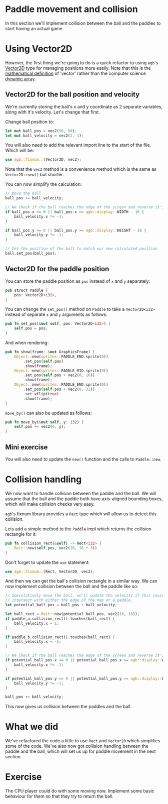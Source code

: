# Paddle movement and collision

In this section we'll implement collision between the ball and the paddles to start having an actual game.

# Using Vector2D<i32>

However, the first thing we're going to do is a quick refactor to using `agb`'s [Vector2D](https://docs.rs/agb/latest/agb/fixnum/struct.Vector2D.html)
type for managing positions more easily.
Note that this is the [mathematical definition](<https://en.wikipedia.org/wiki/Vector_(mathematics_and_physics)>) of 'vector' rather than the computer science [dynamic array](https://en.wikipedia.org/wiki/Dynamic_array).

## Vector2D for the ball position and velocity

We're currently storing the ball's x and y coordinate as 2 separate variables, along with it's velocity.
Let's change that first.

Change ball position to:

```rust
let mut ball_pos = vec2(50, 50);
let mut ball_velocity = vec2(1, 1);
```

You will also need to add the relevant import line to the start of the file.
Which will be:

```rust
use agb::fixnum::{Vector2D, vec2};
```

Note that the `vec2` method is a convenience method which is the same as `Vector2D::new()` but shorter.

You can now simplify the calculation:

```rust
// Move the ball
ball_pos += ball_velocity;

// We check if the ball reaches the edge of the screen and reverse it's direction
if ball_pos.x <= 0 || ball_pos.x >= agb::display::WIDTH - 16 {
    ball_velocity.x *= -1;
}

if ball_pos.y <= 0 || ball_pos.y >= agb::display::HEIGHT - 16 {
    ball_velocity.y *= -1;
}

// Set the position of the ball to match our new calculated position
ball.set_pos(ball_pos);
```

## Vector2D for the paddle position

You can store the paddle position as `pos` instead of `x` and `y` separately:

```rust
pub struct Paddle {
    pos: Vector2D<i32>,
}
```

You can change the `set_pos()` method on `Paddle` to take a `Vector2D<i32>` instead of separate `x` and `y` arguments as follows:

```rust
pub fn set_pos(&mut self, pos: Vector2D<i32>) {
    self.pos = pos;
}
```

And when rendering:

```rust
pub fn show(frame: &mut GraphicsFrame) {
    Object::new(sprites::PADDLE_END.sprite(0))
        .set_pos(self.pos)
        .show(frame);
    Object::new(sprites::PADDLE_MID.sprite(0))
        .set_pos(self.pos + vec2(0, 16))
        .show(frame);
    Object::new(sprites::PADDLE_END.sprite(0))
        .set_pos(self.pos + vec2(0, 32))
        .set_vflip(true)
        .show(frame);
}
```

`move_by()` can also be updated as follows:

```rust
pub fn move_by(&mut self, y: i32) {
    self.pos += vec2(0, y);
}
```

## Mini exercise

You will also need to update the `new()` function and the calls to `Paddle::new`.

# Collision handling

We now want to handle collision between the paddle and the ball.
We will assume that the ball and the paddle both have axis-aligned bounding boxes, which will make collision checks very easy.

`agb`'s fixnum library provides a `Rect` type which will allow us to detect this collision.

Lets add a simple method to the `Paddle` impl which returns the collision rectangle for it:

```rust
pub fn collision_rect(&self) -> Rect<i32> {
    Rect::new(self.pos, vec2(16, 16 * 3))
}
```

Don't forget to update the `use` statement:

```rust
use agb::fixnum::{Rect, Vector2D, vec2};
```

And then we can get the ball's collision rectangle in a similar way.
We can now implement collision between the ball and the paddle like so:

```rust
// Speculatively move the ball, we'll update the velocity if this causes it to
// intersect with either the edge of the map or a paddle.
let potential_ball_pos = ball_pos + ball_velocity;

let ball_rect = Rect::new(potential_ball_pos, vec2(16, 16));
if paddle_a.collision_rect().touches(ball_rect) {
    ball_velocity.x = 1;
}

if paddle_b.collision_rect().touches(ball_rect) {
    ball_velocity.x = -1;
}

// We check if the ball reaches the edge of the screen and reverse it's direction
if potential_ball_pos.x <= 0 || potential_ball_pos.x >= agb::display::WIDTH - 16 {
    ball_velocity.x *= -1;
}

if potential_ball_pos.y <= 0 || potential_ball_pos.y >= agb::display::HEIGHT - 16 {
    ball_velocity.y *= -1;
}

ball_pos += ball_velocity;
```

This now gives us collision between the paddles and the ball.

# What we did

We've refactored the code a little to use `Rect` and `Vector2D` which simplifies some of the code.
We've also now got collision handling between the paddle and the ball, which will set us up for paddle movement in the next section.

# Exercise

The CPU player could do with some moving now.
Implement some basic behaviour for them so that they try to return the ball.
